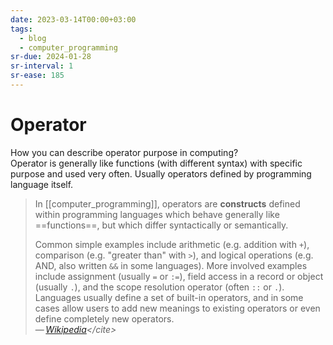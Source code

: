 ```yaml
---
date: 2023-03-14T00:00+03:00
tags:
  - blog
  - computer_programming
sr-due: 2024-01-28
sr-interval: 1
sr-ease: 185
---
```


# Operator

How you can describe operator purpose in computing?
<br class="f">
Operator is generally like functions (with different syntax) with specific
purpose and used very often. Usually operators defined by programming language
itself.

> In [[computer_programming]], operators are **constructs** defined within
> programming languages which behave generally like ==functions==, but which
> differ syntactically or semantically.
>
> Common simple examples include arithmetic (e.g. addition with `+`), comparison
> (e.g. "greater than" with `>`), and logical operations (e.g. AND, also written
> `&&` in some languages). More involved examples include assignment (usually
> `=` or `:=`), field access in a record or object (usually `.`), and the scope
> resolution operator (often `::` or `.`). Languages usually define a set of
> built-in operators, and in some cases allow users to add new meanings to
> existing operators or even define completely new operators.\
> — <cite>[Wikipedia](https://en.wikipedia.org/wiki/Operator_\(computer_programming\))</cite>
